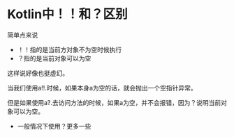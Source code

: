# Kotlin中！！和？区别

简单点来说

- ！！指的是当前方对象不为空时候执行
- ？指的是当前对象可以为空

这样说好像也挺虚幻。

当我们使用a!!.时候，如果本身a为空的话，就会抛出一个空指针异常。

但是如果使用a?.去访问方法的时候，如果a为空，并不会报错，因为？说明当前对象可以为空。

- 一般情况下使用？更多一些